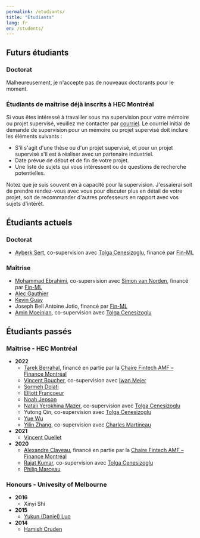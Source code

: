 ```yaml
---
permalink: /etudiants/
title: "Étudiants"
lang: fr
en: /students/
---
```


## Futurs étudiants

### Doctorat

Malheureusement, je n'accepte pas de nouveaux doctorants pour le moment.

### Étudiants de maîtrise déjà inscrits à HEC Montréal

Si vous êtes intéressé à travailler sous ma supervision pour votre mémoire ou projet supervisé, veuillez me contacter par [courriel](mailto:vincent.3.gregoire@hec.ca?subject="Supervision"). Le courriel initial de demande de supervision pour un mémoire ou projet supervisé doit inclure les éléments suivants :

- S'il s'agit d'une thèse ou d'un projet supervisé, et pour un projet supervisé s'il est à réaliser avec un partenaire industriel.
- Date prévue de début et de fin de votre projet.
- Une liste de sujets qui vous intéressent ou de questions de recherche potentielles.

Notez que je suis souvent en à capacité pour la supervision. J'essaierai soit de prendre rendez-vous avec vous pour discuter plus en détail de votre projet, soit de recommander d'autres professeurs en rapport avec vos sujets d'intérêt.

## Étudiants actuels

### Doctorat

- [Ayberk Sert](https://www.linkedin.com/in/saim-ayberk-sert-961a469a), co-supervision avec [Tolga Cenesizoglu](https://www.hec.ca/profs/tolga.cenesizoglu.html), financé par [Fin-ML](https://fin-ml.ca/)

### Maîtrise

- [Mohammad Ebrahimi](https://www.linkedin.com/in/3moheb/), co-supervision avec [Simon van Norden](https://www.hec.ca/profs/simon.van-norden.html), financé par [Fin-ML](https://fin-ml.ca/)
- [Alec Gauthier](https://www.linkedin.com/in/alecgauthier/)
- [Kevin Guay](https://www.linkedin.com/in/kevin-guay/)
- Joseph Bell Antoine Jotio, financé par [Fin-ML](https://fin-ml.ca/)
- [Amin Moeinian](https://www.linkedin.com/in/aminmoeinian/), co-supervision avec [Tolga Cenesizoglu](https://www.hec.ca/profs/tolga.cenesizoglu.html)

## Étudiants passés

### Maîtrise - HEC Montréal

- **2022**
  - [Tarek Berrahal](https://www.linkedin.com/in/tarekberrahal/), financé en partie par la [Chaire Fintech AMF – Finance Montréal](https://chairefintech.uqam.ca/)
  - [Vincent Boucher](https://www.linkedin.com/in/bouchervincent/), co-supervision avec [Iwan Meier](https://www.hec.ca/profs/iwan.meier.html)
  - [Sormeh Dolati](https://www.linkedin.com/in/sormeh-dolati/)
  - [Elliott Francoeur](https://www.linkedin.com/in/elliott-francoeur/)
  - [Noah Jepson](https://www.linkedin.com/in/noahjep/)
  - [Natali Yerokhina Mazer](https://www.linkedin.com/in/natali-yerokhina-mazer-48542b1b0/), co-supervision avec [Tolga Cenesizoglu](https://www.hec.ca/profs/tolga.cenesizoglu.html)
  - Yutong Qin, co-supervision avec [Tolga Cenesizoglu](https://www.hec.ca/profs/tolga.cenesizoglu.html)
  - [Yue Wu](https://www.linkedin.com/in/yue-w-73257214a/)
  - [Yilin Zhang](https://www.linkedin.com/in/yilin-zhang-/), co-supervision avec [Charles Martineau](http://www.charlesmartineau.com)
- **2021**
  - [Vincent Ouellet](https://www.linkedin.com/in/vincentouellet/)
- **2020**
  - [Alexandre Claveau](https://www.linkedin.com/in/alexandre-claveau-m-sc-52b513170/), financé en partie par la [Chaire Fintech AMF – Finance Montréal](https://chairefintech.uqam.ca/)
  - [Rajat Kumar](https://www.linkedin.com/in/rajatkumar376/), co-supervision avec [Tolga Cenesizoglu](https://www.hec.ca/profs/tolga.cenesizoglu.html)
  - [Philip Marceau](https://www.linkedin.com/in/philip-marceau-753b8a1b3/)

### Honours - Univesity of Melbourne

- **2016**
  - Xinyi Shi
- **2015**
  - [Yukun (Daniel) Luo](https://www.linkedin.com/in/daniel-luo-9676b855/)
- **2014**
  - [Hamish Cruden](https://www.linkedin.com/in/hamishcruden/)
